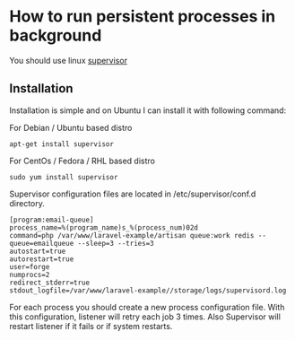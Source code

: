 # How to run persistent processes in background

You should use linux [supervisor](http://supervisord.org/index.html)

## Installation

Installation is simple and on Ubuntu I can install it with following command:

For Debian / Ubuntu based distro

    apt-get install supervisor

For CentOs / Fedora / RHL based distro

    sudo yum install supervisor

Supervisor configuration files are located in /etc/supervisor/conf.d directory.

    [program:email-queue]
    process_name=%(program_name)s_%(process_num)02d
    command=php /var/www/laravel-example/artisan queue:work redis --queue=emailqueue --sleep=3 --tries=3
    autostart=true
    autorestart=true
    user=forge
    numprocs=2
    redirect_stderr=true
    stdout_logfile=/var/www/laravel-example//storage/logs/supervisord.log

For each process you should create a new process configuration file. With this configuration, listener will retry each job 3 times. Also Supervisor will restart listener if it fails or if system restarts.
